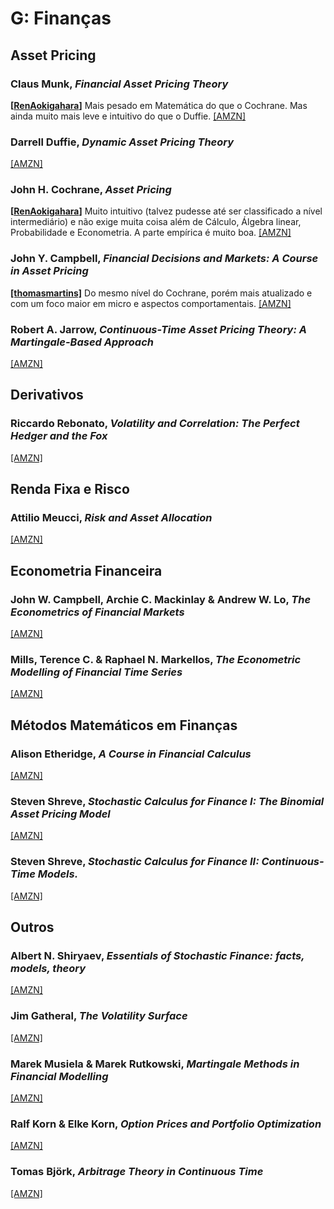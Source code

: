 # G:	Finanças


## Asset Pricing


### Claus Munk,  *Financial Asset Pricing Theory*

**[[RenAokigahara](https://twitter.com/RenAokigahara)]** Mais pesado em Matemática do que o Cochrane.  Mas ainda muito mais leve e intuitivo do que o Duffie. [[AMZN]](https://www.amazon.com/Financial-Asset-Pricing-Theory-Claus-dp-0198716451/dp/0198716451/)

### Darrell Duffie, *Dynamic Asset Pricing Theory*
[[AMZN]](https://www.amazon.com.br/Dynamic-Asset-Pricing-Theory-Third/dp/069109022X/)

### John H. Cochrane, *Asset Pricing*

**[[RenAokigahara](https://twitter.com/RenAokigahara)]** Muito intuitivo (talvez pudesse até ser classificado a nível intermediário) e não exige muita coisa além de Cálculo, Álgebra linear, Probabilidade e Econometria. A parte empírica é muito boa. [[AMZN]](https://www.amazon.com/Asset-Pricing-John-H-Cochrane/dp/0691121370/)

### John Y. Campbell, *Financial Decisions and Markets: A Course in Asset Pricing*
**[[thomasmartins]](github.com/thomasmartins)** Do mesmo nível do Cochrane, porém mais atualizado e com um foco maior em micro e aspectos comportamentais. [[AMZN]](https://www.amazon.com/Financial-Decisions-Markets-Course-Pricing/dp/0691160805)

### Robert A. Jarrow, *Continuous-Time Asset Pricing Theory: A Martingale-Based Approach*
[[AMZN]](https://www.amazon.com.br/Continuous-Time-Asset-Pricing-Theory-Martingale-Based/dp/331977820X/)


## Derivativos

### Riccardo Rebonato, *Volatility and Correlation: The Perfect Hedger and the Fox*
[[AMZN]](https://www.amazon.com.br/Volatility-Correlation-Perfect-Hedger-Fox/dp/0470091398/)


## Renda Fixa e Risco

### Attilio Meucci, *Risk and Asset Allocation*
[[AMZN]](https://www.amazon.com.br/Asset-Allocation-Springer-Finance-English-ebook/dp/B00EXP1NUE/)

## Econometria Financeira

### John W. Campbell, Archie C. Mackinlay & Andrew W. Lo, *The Econometrics of Financial Markets*
[[AMZN]](https://www.amazon.com.br/Econometrics-Financial-Markets-John-Campbell/dp/0691043019/)

### Mills, Terence C. & Raphael N. Markellos, *The Econometric Modelling of Financial Time Series*
[[AMZN]](https://www.amazon.com.br/Econometric-Modelling-Financial-Time/dp/052171009X/)

## Métodos Matemáticos em Finanças

### Alison Etheridge, *A Course in Financial Calculus*
[[AMZN]](https://www.amazon.com.br/Course-Financial-Calculus-Alison-Etheridge/dp/0521890772/)

### Steven Shreve, *Stochastic Calculus for Finance I: The Binomial Asset Pricing Model*
[[AMZN]](https://www.amazon.com.br/Stochastic-Calculus-Finance-Binomial-Pricing/dp/0387401008/)

### Steven Shreve, *Stochastic Calculus for Finance II: Continuous-Time Models.*
[[AMZN]](https://www.amazon.com.br/Stochastic-Calculus-Finance-II-Continuous-Time/dp/144192311X/)


## Outros

### Albert N. Shiryaev, *Essentials of Stochastic Finance: facts, models, theory*
[[AMZN]](https://www.amazon.com.br/Essentials-Stochastic-Finance-Models-Theory/dp/9810236050/)

### Jim Gatheral, *The Volatility Surface*
[[AMZN]](https://www.amazon.com.br/Volatility-Surface-Practitioners-Finance-English-ebook/dp/B00D56BWI0/)

### Marek Musiela & Marek Rutkowski, *Martingale Methods in Financial Modelling*
[[AMZN]](https://www.amazon.com.br/Martingale-Methods-Financial-Modelling-36/dp/3642058981/)

###  Ralf Korn & Elke Korn, *Option Prices and Portfolio Optimization*
[[AMZN]](https://www.amazon.com.br/Options-Pricing-Portfolio-Optimization-Mathematics/dp/0821821237/)

### Tomas Björk, *Arbitrage Theory in Continuous Time*
[[AMZN]](https://www.amazon.com.br/Arbitrage-Theory-Continuous-Tomas-Bj%C3%B6rk/dp/019957474X)
